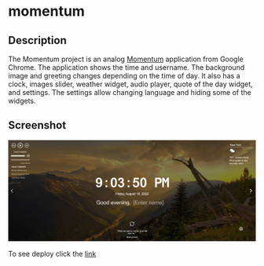 # momentum

## Description

The Momentum project is an analog [Momentum](https://chrome.google.com/webstore/detail/momentum/laookkfknpbbblfpciffpaejjkokdgca?hl=en) application from Google Chrome. The application shows the time and username. The background image and greeting changes depending on the time of day. It also has a clock, images slider, weather widget, audio player, quote of the day widget, and settings. The settings allow changing language and hiding some of the widgets.

## Screenshot

![](my-app/src/assets/img/screen.png)

To see deploy click the [link](https://elena-myone.github.io/momentum/my-app/dist/)
